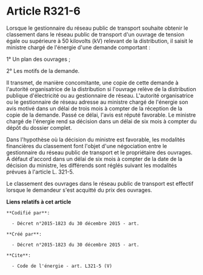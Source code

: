 # Article R321-6

Lorsque le gestionnaire du réseau public de transport souhaite obtenir le classement dans le réseau public de transport d'un
ouvrage de tension égale ou supérieure à 50 kilovolts (kV) relevant de la distribution, il saisit le ministre chargé de
l'énergie d'une demande comportant : 

1° Un plan des ouvrages ; 

2° Les motifs de la demande. 

Il transmet, de manière concomitante, une copie de cette demande à l'autorité organisatrice de la distribution si l'ouvrage
relève de la distribution publique d'électricité ou au gestionnaire de réseau. L'autorité organisatrice ou le gestionnaire de
réseau adresse au ministre chargé de l'énergie son avis motivé dans un délai de trois mois à compter de la réception de la
copie de la demande. Passé ce délai, l'avis est réputé favorable. Le ministre chargé de l'énergie rend sa décision dans un
délai de six mois à compter du dépôt du dossier complet. 

Dans l'hypothèse où la décision du ministre est favorable, les modalités financières du classement font l'objet d'une
négociation entre le gestionnaire du réseau public de transport et le propriétaire des ouvrages. A défaut d'accord dans un
délai de six mois à compter de la date de la décision du ministre, les différends sont réglés suivant les modalités prévues à
l'article L. 321-5. 

Le classement des ouvrages dans le réseau public de transport est effectif lorsque le demandeur s'est acquitté du prix des
ouvrages.

**Liens relatifs à cet article**

	**Codifié par**:

	  - Décret n°2015-1823 du 30 décembre 2015 - art.

	**Créé par**:

	  - Décret n°2015-1823 du 30 décembre 2015 - art.

	**Cite**:

	  - Code de l'énergie - art. L321-5 (V)
